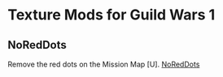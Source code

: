 # Texture Mods for Guild Wars 1

## NoRedDots
Remove the red dots on the Mission Map [U].
[NoRedDots](https://i.imgur.com/5yGpiTL.png)
